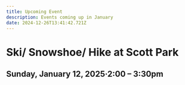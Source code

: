```yaml
---
title: Upcoming Event
description: Events coming up in January
date: 2024-12-26T13:41:42.721Z
---
```

# Ski/ Snowshoe/ Hike at Scott Park

## Sunday, January 12, 2025·2:00 – 3:30pm